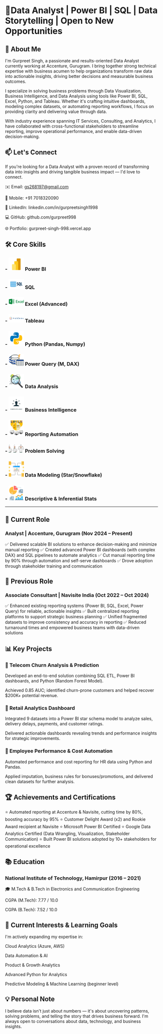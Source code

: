 # 🚀Data Analyst | Power BI | SQL | Data Storytelling | Open to New Opportunities

## 🔎 About Me
I'm Gurpreet Singh, a passionate and results-oriented Data Analyst currently working at Accenture, Gurugram. I bring together strong technical expertise with business acumen to help organizations transform raw data into actionable insights, driving better decisions and measurable business outcomes.

I specialize in solving business problems through Data Visualization, Business Intelligence, and Data Analysis using tools like Power BI, SQL, Excel, Python, and Tableau. Whether it's crafting intuitive dashboards, modeling complex datasets, or automating reporting workflows, I focus on providing clarity and delivering value through data.

With industry experience spanning IT Services, Consulting, and Analytics, I have collaborated with cross-functional stakeholders to streamline reporting, improve operational performance, and enable data-driven decision-making.

## 📫 Let's Connect
If you're looking for a Data Analyst with a proven record of transforming data into insights and driving tangible business impact — I'd love to connect.

✉️ Email: gs268197@gmail.com

📱 Mobile: +91 7018320090

🔗 LinkedIn: linkedin.com/in/gurpreetsingh1998

💻 GitHub: github.com/gurpreet998

🌐 Portfolio: gurpreet-singh-998.vercel.app

## 🛠️ Core Skills


### - <img src="https://github.com/gurpreet998/gurpreet998/blob/main/files/pics/powerbi.png" width="50"/> Power BI
  
### - <img src="https://github.com/gurpreet998/gurpreet998/blob/main/files/pics/sql.png" width="50"/> SQL
  
### - <img src="https://github.com/gurpreet998/gurpreet998/blob/main/files/pics/Excel-Logo-PNG-Cutout.png" width="50"/> Excel (Advanced)

### - <img src="https://github.com/gurpreet998/gurpreet998/blob/main/files/pics/Tableau-Logo.png" width="50"/> Tableau
  
### - <img src="https://github.com/gurpreet998/gurpreet998/blob/main/files/pics/Python.png" width="50"/> Python (Pandas, Numpy)
  
### - <img src="https://github.com/gurpreet998/gurpreet998/blob/main/files/pics/Power%2BQuery%2BIcon.png" width="50"/> Power Query (M, DAX)
  
### - <img src="https://github.com/gurpreet998/gurpreet998/blob/main/files/pics/data%20analysis.png" width="50"/> Data Analysis
  
### - <img src="https://github.com/gurpreet998/gurpreet998/blob/main/files/pics/business%20intel.png" width="50"/> Business Intelligence
  
### - <img src="https://github.com/gurpreet998/gurpreet998/blob/main/files/pics/report%20automation.png" width="50"/> Reporting Automation
  
### - <img src="https://github.com/gurpreet998/gurpreet998/blob/main/files/pics/prob%20solv.png" width="50"/> Problem Solving
   
### - <img src="https://github.com/gurpreet998/gurpreet998/blob/main/files/pics/data%20modeling.png" width="50"/> Data Modeling (Star/Snowflake)
  
### - <img src="https://github.com/gurpreet998/gurpreet998/blob/main/files/pics/statisticcs.png" width="50"/> Descriptive & Inferential Stats



----------------------------------------------------------------------------------------------------------------  



## 💼 Current Role
### Analyst | Accenture, Gurugram (Nov 2024 – Present)
✅ Delivered scalable BI solutions to enhance decision-making and minimize manual reporting
✅ Created advanced Power BI dashboards (with complex DAX) and SQL pipelines to automate analytics
✅ Cut manual reporting time by 90% through automation and self-serve dashboards
✅ Drove adoption through stakeholder training and communication

## 💼 Previous Role
### Associate Consultant | Navisite India (Oct 2022 – Oct 2024)
✅ Enhanced existing reporting systems (Power BI, SQL, Excel, Power Query) for reliable, actionable insights
✅ Built centralized reporting platforms to support strategic business planning
✅ Unified fragmented datasets to improve consistency and accuracy in reporting
✅ Reduced turnaround times and empowered business teams with data-driven solutions






## 📊 Key Projects
### 📌 Telecom Churn Analysis & Prediction
Developed an end-to-end solution combining SQL ETL, Power BI dashboards, and Python (Random Forest Model).

Achieved 0.85 AUC; identified churn-prone customers and helped recover $200K+ potential revenue.

### 📌 Retail Analytics Dashboard
Integrated 9 datasets into a Power BI star schema model to analyze sales, delivery delays, payments, and customer ratings.

Delivered actionable dashboards revealing trends and performance insights for strategic improvements.

### 📌 Employee Performance & Cost Automation
Automated performance and cost reporting for HR data using Python and Pandas.

Applied imputation, business rules for bonuses/promotions, and delivered clean datasets for further analysis.

## 🏆 Achievements and Certifications
⭐ Automated reporting at Accenture & Navisite, cutting time by 80%, boosting accuracy by 95%
⭐ Customer Delight Award (x2) and Rookie Award recipient at Navisite
⭐ Microsoft Power BI Certified
⭐ Google Data Analytics Certified (Data Wrangling, Visualization, Stakeholder Communication)
⭐ Built Power BI solutions adopted by 10+ stakeholders for operational excellence

## 📚 Education
### National Institute of Technology, Hamirpur (2016 – 2021)
🎓 M.Tech & B.Tech in Electronics and Communication Engineering

CGPA (M.Tech): 7.77 / 10.0

CGPA (B.Tech): 7.52 / 10.0

## 🔮 Current Interests & Learning Goals
I'm actively expanding my expertise in:

Cloud Analytics (Azure, AWS)

Data Automation & AI

Product & Growth Analytics

Advanced Python for Analytics

Predictive Modeling & Machine Learning (beginner level)




## 💡 Personal Note
I believe data isn't just about numbers — it's about uncovering patterns, solving problems, and telling the story that drives business forward. I'm always open to conversations about data, technology, and business insights.
